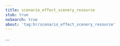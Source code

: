 ```yaml
---
title: scenario_effect_scenery_resource
stub: true
noSearch: true
about: 'tag:hr/scenario_effect_scenery_resource'
---
```

  ...
